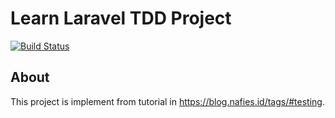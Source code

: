 # Learn Laravel TDD Project
[![Build Status](https://travis-ci.org/jokosu10/laravel-tdd.svg?branch=master)](https://travis-ci.org/jokosu10/laravel-tdd)

## About
This project is implement from tutorial in https://blog.nafies.id/tags/#testing.

